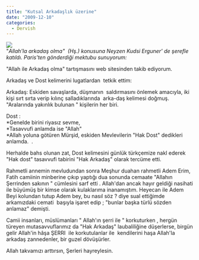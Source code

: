 ```yaml
---
title: "Kutsal Arkadaşlık üzerine"
date: "2009-12-10"
categories: 
  - Dervish
---
```


![](/uploads/image/kuziiii.jpg)  
"_Allah'la arkadaş olma"  (Hş.) konusuna Neyzen Kudsi Erguner' de şerefle katıldı. Paris'ten gönderdiği mektubu sunuyorum:_

  
"Allah ile Arkadaş olma" tartışmasını web sitesinden takib ediyorum.  
  
Arkadaş ve Dost kelimerini lugatlardan  tetkik ettim:  
  
Arkadaş: Eskiden savaşlarda, düşmanın  saldırmasını önlemek amacıyla, iki kişi sırt sırta verip kılınç salladıklarında  arka-daş kelimesi doğmuş. "Aralarında yakınlık bulunan " kişilerin her biri.  
  
  
Dost :  
\*Genelde birini riyasız sevme,  
\*Tasavvufi anlamda ise "Allah"  
\*Allah yoluna götüren Mürşid, eskiden Mevlevilerin "Hak Dost" dedikleri anlamda.  .  
  
Herhalde bahs olunan zat, Dost kelimesini günlük türkçemize nakl ederek "Hak dost" tasavvufi tabirini "Hak Arkadaş" olarak tercüme etti.  
  
Rahmetli annemin mevludundan sonra Meşhur duahan rahmetli Adem Erim,  Fatih camiinin minberine çıkıp yaptığı dua sonunda cemaate "Allahın Şerrinden sakının " cümlesini sarf etti . Allah'dan ancak hayır geldiği nasihati ile büyümüş bir kimse olarak kulaklarıma inanamıştım. Heyecan ile Adem Beyi kolundan tutup Adem bey, bu nasıl söz ? diye sual ettiğimde arkamızdaki cemati  başıyla işaret edip ; "bunlar başka türlü sözden anlamaz" demişti.  
  
Camii insanları, müslümanları " Allah'ın şerri ile " korkuturken , hergün türeyen mutasavvuflarımız da "Hak Arkadaş" laubaliliğine düşerlerse, birgün gelir Allah'in hâşa ŞERRI  ile korkutulanlar ile  kendilerini haşa Allah'la arkadaş zannedenler, bir guzel dövüşürler.  
  
Allah takvamızı arttırsın, Şerleri hayreylesin.
